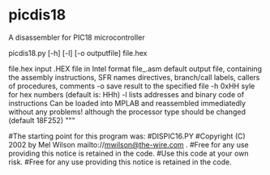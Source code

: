 # picdis18
A disassembler for PIC18 microcontroller

picdis18.py  [-h] [-l] [-o outputfile] file.hex

file.hex   input .HEX file in Intel format
file_.asm  default output file, containing the assembly instructions, SFR names
           directives, branch/call labels, callers of procedures, comments
-o	save result to the specified file
-h	0xHH syle for hex numbers (default is: HHh)
-l	lists addresses and binary code of instructions
Can be loaded into MPLAB and reassembled immediatedly without any problems!
although the processor type should be changed (default 18F252)
"""

#The starting point for this program was: 
#DISPIC16.PY 
#Copyright (C) 2002 by Mel Wilson  mailto://mwilson@the-wire.com . 
#Free for any use providing this notice is retained in the code. 
#Use this code at your own risk. 
#Free for any use providing this notice is retained in the code. 
